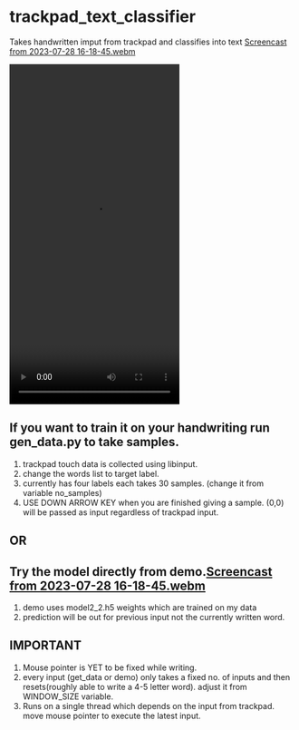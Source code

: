 # trackpad_text_classifier
Takes handwritten imput from trackpad and classifies into text
[Screencast from 2023-07-28 16-18-45.webm](https://github.com/yashs9607/trackpad_text_classifier/assets/81021436/edd888e8-e701-47dd-8bf6-c2c7a968df5b)

<video width=300 height=600 src="https://github.com/yashs9607/trackpad_text_classifier/assets/81021436/29cc10da-dacb-48af-af8d-7e439f0958d9"></video>

## If you want to train it on your handwriting run gen_data.py to take samples.
  1. trackpad touch data is collected using libinput.
  2. change the words list to target label.
  3. currently has four labels each takes 30 samples. (change it from variable no_samples)
  4. USE DOWN ARROW KEY when you are finished giving a sample. (0,0) will be passed as input regardless of trackpad input.

## OR

## Try the model directly from demo.[Screencast from 2023-07-28 16-18-45.webm](https://github.com/yashs9607/trackpad_text_classifier/assets/81021436/5e453851-83ef-4f85-b7ba-a721e0205efc)

  1. demo uses model2_2.h5 weights which are trained on my data
  2. prediction will be out for previous input not the currently written word.

## IMPORTANT
  1. Mouse pointer is YET to be fixed while writing.
  2. every input (get_data or demo) only takes a fixed no. of inputs and then resets(roughly able to write a 4-5 letter word). adjust it from WINDOW_SIZE variable.
  3. Runs on a single thread which depends on the input from trackpad. move mouse pointer to execute the latest input.
